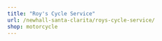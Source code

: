 ```yaml
---
title: "Roy's Cycle Service"
url: /newhall-santa-clarita/roys-cycle-service/
shop: motorcycle
---
```

